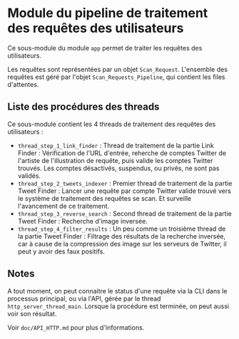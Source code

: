 # Module du pipeline de traitement des requêtes des utilisateurs

Ce sous-module du module `app` permet de traiter les requêtes des utilisateurs.

Les requêtes sont représentées par un objet `Scan_Request`. L'ensemble des requêtes est géré par l'objet `Scan_Requests_Pipeline`, qui contient les files d'attentes.


## Liste des procédures des threads

Ce sous-module contient les 4 threads de traitement des requêtes des utilisateurs :

- `thread_step_1_link_finder` : Thread de traitement de la partie Link Finder : Vérification de l'URL d'entrée, reherche de comptes Twitter de l'artiste de l'illustration de requête, puis valide les comptes Twitter trouvés. Les comptes désactivés, suspendus, ou privés, ne sont pas validés.
- `thread_step_2_tweets_indexer` : Premier thread de traitement de la partie Tweet Finder : Lancer une requête par compte Twitter valide trouvé vers le système de traitement des requêtes se scan. Et surveille l'avancement de ce traitement.
- `thread_step_3_reverse_search` : Second thread de traitement de la partie Tweet Finder : Recherche d'image inversée.
- `thread_step_4_filter_results` : Un peu comme un troisième thread de la partie Tweet Finder : Filtrage des résultats de la recherche inversée, car à cause de la compression des image sur les serveurs de Twitter, il peut y avoir des faux positifs.


## Notes

A tout moment, on peut connaitre le status d'une requête via la CLI dans le processus principal, ou via l'API, gérée par le thread `http_server_thread_main`.
Lorsque la procédure est terminée, on peut aussi voir son résultat.

Voir `doc/API_HTTP.md` pour plus d'informations.
